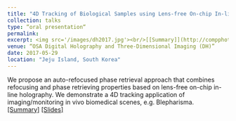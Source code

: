 ```yaml
---
title: "4D Tracking of Biological Samples using Lens-free On-chip In-line Holography"
collection: talks
type: “oral presentation“
permalink: 
excerpt: <img src='/images/dh2017.jpg'><br/>[[Summary]](http://compphotolab.northwestern.edu/wordpress/wp-content/uploads/2017/07/DH-2017-Tu2A.4.pdf) [[Slides]](https://www.dropbox.com/s/r7ivyk86y3dxyz8/DH2017presentation.pptx?dl=0)
venue: “OSA Digital Holography and Three-Dimensional Imaging (DH)”
date: 2017-05-29
location: "Jeju Island, South Korea"
---
```

We propose an auto-refocused phase retrieval approach that combines refocusing and phase retrieving properties based on lens-free on-chip in-line holography. We demonstrate a 4D tracking application of imaging/monitoring in vivo biomedical scenes, e.g. Blepharisma. <br/>[[Summary]](http://compphotolab.northwestern.edu/wordpress/wp-content/uploads/2017/07/DH-2017-Tu2A.4.pdf) [[Slides]](https://www.dropbox.com/s/r7ivyk86y3dxyz8/DH2017presentation.pptx?dl=0)
